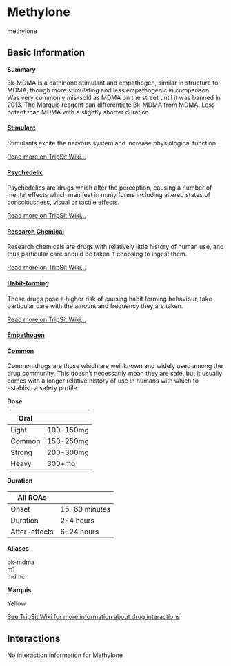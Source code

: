# Methylone

methylone

## Basic Information

**Summary**

βk-MDMA is a cathinone stimulant and empathogen, similar in structure to MDMA, though more stimulating and less empathogenic in comparison. Was very commonly mis-sold as MDMA on the street until it was banned in 2013\. The Marquis reagent can differentiate βk-MDMA from MDMA. Less potent than MDMA with a slightly shorter duration.

#### [Stimulant](/category/stimulant)

Stimulants excite the nervous system and increase physiological function.

[Read more on TripSit Wiki...](#{category.wiki})

#### [Psychedelic](/category/psychedelic)

Psychedelics are drugs which alter the perception, causing a number of mental effects which manifest in many forms including altered states of consciousness, visual or tactile effects.

[Read more on TripSit Wiki...](#{category.wiki})

#### [Research Chemical](/category/research-chemical)

Research chemicals are drugs with relatively little history of human use, and thus particular care should be taken if choosing to ingest them.

[Read more on TripSit Wiki...](#{category.wiki})

#### [Habit-forming](/category/habit-forming)

These drugs pose a higher risk of causing habit forming behaviour, take particular care with the amount and frequency they are taken.

[Read more on TripSit Wiki...](#{category.wiki})

#### [Empathogen](/category/empathogen)

#### [Common](/category/common)

Common drugs are those which are well known and widely used among the drug community. This doesn't necessarily mean they are safe, but it usually comes with a longer relative history of use in humans with which to establish a safety profile.

**Dose**

| Oral   |           |
| ------ | --------- |
| Light  | 100-150mg |
| Common | 150-250mg |
| Strong | 200-300mg |
| Heavy  | 300+mg    |

**Duration**

| All ROAs      |               |
| ------------- | ------------- |
| Onset         | 15-60 minutes |
| Duration      | 2-4 hours     |
| After-effects | 6-24 hours    |

**Aliases**

bk-mdma  
m1  
mdmc  

**Marquis**

Yellow

[See TripSit Wiki for more information about drug interactions](http://combo.tripsit.me/)

## Interactions

No interaction information for Methylone